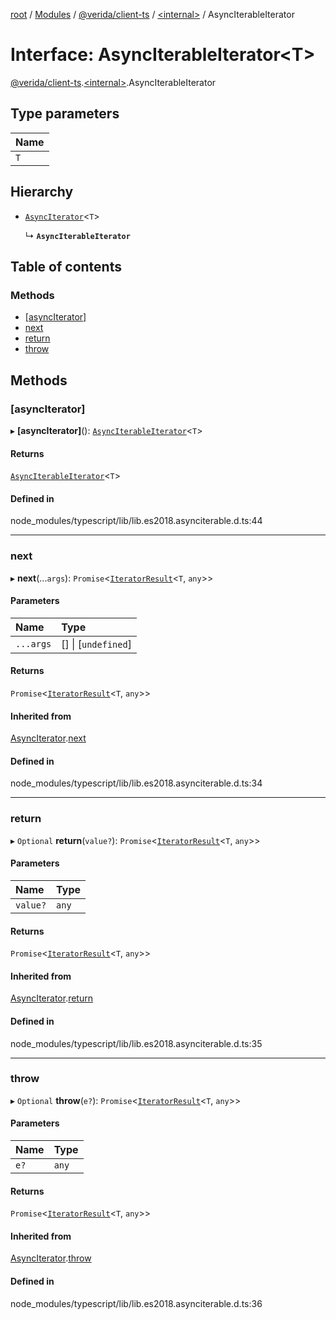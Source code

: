 [root](../README.md) / [Modules](../modules.md) / [@verida/client-ts](../modules/verida_client_ts.md) / [<internal\>](../modules/verida_client_ts._internal_.md) / AsyncIterableIterator

# Interface: AsyncIterableIterator<T\>

[@verida/client-ts](../modules/verida_client_ts.md).[<internal\>](../modules/verida_client_ts._internal_.md).AsyncIterableIterator

## Type parameters

| Name |
| :------ |
| `T` |

## Hierarchy

- [`AsyncIterator`](verida_client_ts._internal_.AsyncIterator.md)<`T`\>

  ↳ **`AsyncIterableIterator`**

## Table of contents

### Methods

- [[asyncIterator]](verida_client_ts._internal_.AsyncIterableIterator.md#[asynciterator])
- [next](verida_client_ts._internal_.AsyncIterableIterator.md#next)
- [return](verida_client_ts._internal_.AsyncIterableIterator.md#return)
- [throw](verida_client_ts._internal_.AsyncIterableIterator.md#throw)

## Methods

### [asyncIterator]

▸ **[asyncIterator]**(): [`AsyncIterableIterator`](verida_client_ts._internal_.AsyncIterableIterator.md)<`T`\>

#### Returns

[`AsyncIterableIterator`](verida_client_ts._internal_.AsyncIterableIterator.md)<`T`\>

#### Defined in

node_modules/typescript/lib/lib.es2018.asynciterable.d.ts:44

___

### next

▸ **next**(...`args`): `Promise`<[`IteratorResult`](../modules/verida_client_ts._internal_.md#iteratorresult)<`T`, `any`\>\>

#### Parameters

| Name | Type |
| :------ | :------ |
| `...args` | [] \| [`undefined`] |

#### Returns

`Promise`<[`IteratorResult`](../modules/verida_client_ts._internal_.md#iteratorresult)<`T`, `any`\>\>

#### Inherited from

[AsyncIterator](verida_client_ts._internal_.AsyncIterator.md).[next](verida_client_ts._internal_.AsyncIterator.md#next)

#### Defined in

node_modules/typescript/lib/lib.es2018.asynciterable.d.ts:34

___

### return

▸ `Optional` **return**(`value?`): `Promise`<[`IteratorResult`](../modules/verida_client_ts._internal_.md#iteratorresult)<`T`, `any`\>\>

#### Parameters

| Name | Type |
| :------ | :------ |
| `value?` | `any` |

#### Returns

`Promise`<[`IteratorResult`](../modules/verida_client_ts._internal_.md#iteratorresult)<`T`, `any`\>\>

#### Inherited from

[AsyncIterator](verida_client_ts._internal_.AsyncIterator.md).[return](verida_client_ts._internal_.AsyncIterator.md#return)

#### Defined in

node_modules/typescript/lib/lib.es2018.asynciterable.d.ts:35

___

### throw

▸ `Optional` **throw**(`e?`): `Promise`<[`IteratorResult`](../modules/verida_client_ts._internal_.md#iteratorresult)<`T`, `any`\>\>

#### Parameters

| Name | Type |
| :------ | :------ |
| `e?` | `any` |

#### Returns

`Promise`<[`IteratorResult`](../modules/verida_client_ts._internal_.md#iteratorresult)<`T`, `any`\>\>

#### Inherited from

[AsyncIterator](verida_client_ts._internal_.AsyncIterator.md).[throw](verida_client_ts._internal_.AsyncIterator.md#throw)

#### Defined in

node_modules/typescript/lib/lib.es2018.asynciterable.d.ts:36
